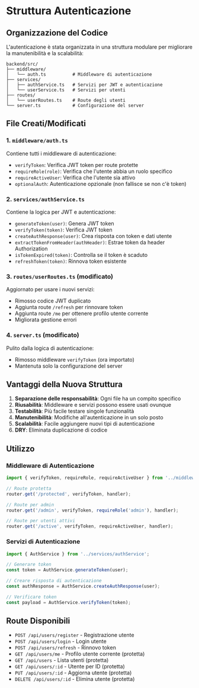 # Struttura Autenticazione

## Organizzazione del Codice

L'autenticazione è stata organizzata in una struttura modulare per migliorare la manutenibilità e la scalabilità:

```
backend/src/
├── middleware/
│   └── auth.ts          # Middleware di autenticazione
├── services/
│   ├── authService.ts   # Servizi per JWT e autenticazione
│   └── userService.ts   # Servizi per utenti
├── routes/
│   └── userRoutes.ts    # Route degli utenti
└── server.ts            # Configurazione del server
```

## File Creati/Modificati

### 1. `middleware/auth.ts`
Contiene tutti i middleware di autenticazione:
- `verifyToken`: Verifica JWT token per route protette
- `requireRole(role)`: Verifica che l'utente abbia un ruolo specifico
- `requireActiveUser`: Verifica che l'utente sia attivo
- `optionalAuth`: Autenticazione opzionale (non fallisce se non c'è token)

### 2. `services/authService.ts`
Contiene la logica per JWT e autenticazione:
- `generateToken(user)`: Genera JWT token
- `verifyToken(token)`: Verifica JWT token
- `createAuthResponse(user)`: Crea risposta con token e dati utente
- `extractTokenFromHeader(authHeader)`: Estrae token da header Authorization
- `isTokenExpired(token)`: Controlla se il token è scaduto
- `refreshToken(token)`: Rinnova token esistente

### 3. `routes/userRoutes.ts` (modificato)
Aggiornato per usare i nuovi servizi:
- Rimosso codice JWT duplicato
- Aggiunta route `/refresh` per rinnovare token
- Aggiunta route `/me` per ottenere profilo utente corrente
- Migliorata gestione errori

### 4. `server.ts` (modificato)
Pulito dalla logica di autenticazione:
- Rimosso middleware `verifyToken` (ora importato)
- Mantenuta solo la configurazione del server

## Vantaggi della Nuova Struttura

1. **Separazione delle responsabilità**: Ogni file ha un compito specifico
2. **Riusabilità**: Middleware e servizi possono essere usati ovunque
3. **Testabilità**: Più facile testare singole funzionalità
4. **Manutenibilità**: Modifiche all'autenticazione in un solo posto
5. **Scalabilità**: Facile aggiungere nuovi tipi di autenticazione
6. **DRY**: Eliminata duplicazione di codice

## Utilizzo

### Middleware di Autenticazione
```typescript
import { verifyToken, requireRole, requireActiveUser } from '../middleware/auth';

// Route protetta
router.get('/protected', verifyToken, handler);

// Route per admin
router.get('/admin', verifyToken, requireRole('admin'), handler);

// Route per utenti attivi
router.get('/active', verifyToken, requireActiveUser, handler);
```

### Servizi di Autenticazione
```typescript
import { AuthService } from '../services/authService';

// Generare token
const token = AuthService.generateToken(user);

// Creare risposta di autenticazione
const authResponse = AuthService.createAuthResponse(user);

// Verificare token
const payload = AuthService.verifyToken(token);
```

## Route Disponibili

- `POST /api/users/register` - Registrazione utente
- `POST /api/users/login` - Login utente
- `POST /api/users/refresh` - Rinnovo token
- `GET /api/users/me` - Profilo utente corrente (protetta)
- `GET /api/users` - Lista utenti (protetta)
- `GET /api/users/:id` - Utente per ID (protetta)
- `PUT /api/users/:id` - Aggiorna utente (protetta)
- `DELETE /api/users/:id` - Elimina utente (protetta)
